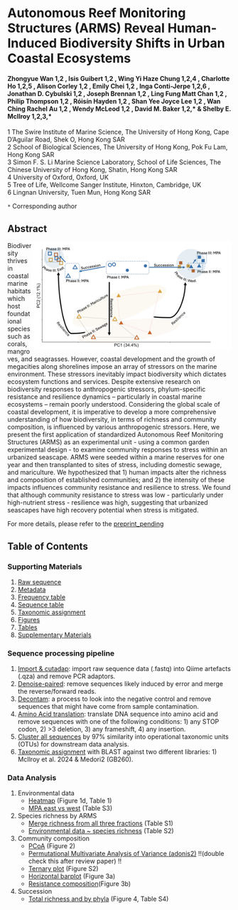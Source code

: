 # Autonomous Reef Monitoring Structures (ARMS) Reveal Human-Induced Biodiversity Shifts in Urban Coastal Ecosystems

#### Zhongyue Wan 1,2 , Isis Guibert 1,2 , Wing Yi Haze Chung 1,2,4 , Charlotte Ho 1,2,5 , Alison Corley 1,2 , Emily Chei 1,2 , Inga Conti-Jerpe 1,2,6 , Jonathan D. Cybulski 1,2 , Joseph Brennan 1,2 , Ling Fung Matt Chan 1,2 , Philip Thompson 1,2 , Róisín Hayden 1,2 , Shan Yee Joyce Lee 1,2 , Wan Ching Rachel Au 1,2 , Wendy McLeod 1,2 , David M. Baker 1,2,* &amp; Shelby E. McIlroy 1,2,3,*

1 The Swire Institute of Marine Science, The University of Hong Kong, Cape D’Aguilar Road, Shek O, Hong Kong SAR <br>
2 School of Biological Sciences, The University of Hong Kong, Pok Fu Lam, Hong Kong SAR <br>
3 Simon F. S. Li Marine Science Laboratory, School of Life Sciences, The Chinese University of Hong Kong, Shatin, Hong Kong SAR <br>
4 University of Oxford, Oxford, UK <br>
5 Tree of Life, Wellcome Sanger Institute, Hinxton, Cambridge, UK <br>
6 Lingnan University, Tuen Mun, Hong Kong SAR <br>

`*` Corresponding author

## Abstract 

<img align="right" src="2_figure/figure2forshow.png" width=450> 

Biodiversity thrives in coastal marine habitats which host foundational species such as corals, mangroves, and seagrasses. However, coastal development and the growth of megacities along shorelines impose an array of stressors on the marine environment. These stressors inevitably impact biodiversity which dictates ecosystem functions and services. Despite extensive research on biodiversity responses to anthropogenic stressors, phylum-specific resistance and resilience dynamics – particularly in coastal marine ecosystems – remain poorly understood. Considering the global scale of coastal development, it is imperative to develop a more comprehensive understanding of how biodiversity, in terms of richness and community composition, is influenced by various anthropogenic stressors. Here, we present the first application of standardized Autonomous Reef Monitoring Structures (ARMS) as an experimental unit - using a common garden experimental design - to examine community responses to stress within an urbanized seascape. ARMS were seeded within a marine reserves for one year and then transplanted to sites of stress, including domestic sewage, and mariculture. We hypothesized that 1) human impacts alter the richness and composition of established communities; and 2) the intensity of these impacts influences community resistance and resilience to stress. We found that although community resistance to stress was low - particularly under high-nutrient stress - resilience was high, suggesting that urbanized seascapes have high recovery potential when stress is mitigated.

For more details, please refer to the [preprint_pending](link)   


## Table of Contents

### Supporting Materials 
  1. [Raw sequence](link) 
  2. [Metadata](link)
  3. [Frequency table](link)
  4. [Sequence table](link)
  5. [Taxonomic assignment](link)
  6. [Figures](link)
  7. [Tables](link)
  8. [Supplementary Materials](link)

### Sequence processing pipeline 
1. [Import & cutadap](https://github.com/zhongyuewan/MGEXP1/blob/main/1_code/1.1_importAndCutAdapt.sh): import raw sequence data (.fastq) into Qiime artefacts (.qza) and remove PCR adaptors.
2. [Denoise-paired](https://github.com/zhongyuewan/MGEXP1/blob/main/1_code/1.2_denoiseAndPair.sh): remove sequences likely induced by error and merge the reverse/forward reads.
3. [Decontam](https://github.com/zhongyuewan/MGEXP1/blob/main/1_code/1.3_decontam.r): a process to look into the negative control and remove sequences that might have come from sample contamination.
4. [Amino Acid translation](https://github.com/zhongyuewan/MGEXP1/blob/main/1_code/1.4_aaTranslate.r): translate DNA sequence into amino acid and remove sequences with one of the following conditions: 1) any STOP codon, 2) >3 deletion, 3) any frameshift, 4) any insertion.
5. [Cluster all sequences](https://github.com/zhongyuewan/MGEXP1/blob/main/1_code/1.5_clusterReads.sh) by 97% similarity into operational taxonomic units (OTUs) for downstream data analysis.
6. [Taxonomic assignment](https://github.com/zhongyuewan/MGEXP1/blob/main/1_code/1.6_taxAssign.sh) with BLAST against two different libraries: 1) McIlroy et al. 2024 & Medori2 (GB260).

### Data Analysis 
1. Environmental data
   - [Heatmap](https://github.com/zhongyuewan/MGEXP1/blob/main/1_code/2.1_eData_heatmap.r) (Figure 1d, Table 1)
   - [MPA east vs west](https://github.com/zhongyuewan/MGEXP1/blob/main/1_code/2.2_eastVSwest.r) (Table S3)
2. Species richness by ARMS 
   - [Merge richness from all three fractions](https://github.com/zhongyuewan/MGEXP1/blob/main/1_code/2.3_combinFractionbyARMS.r) (Table S1)
   - [Environmental data ~ species richness](https://github.com/zhongyuewan/MGEXP1/blob/main/1_code/2.4_eDATAvsRichness.r) (Table S2) 
3. Community composition
   - [PCoA](https://github.com/zhongyuewan/MGEXP1/blob/main/1_code/2.5_PCoA.r) (Figure 2)
   - [Permutational Multivariate Analysis of Variance (adonis2)](https://github.com/zhongyuewan/MGEXP1/blob/main/1_code/2.6_adonis2.r) !!(double check this after review paper) !!
   - [Ternary plot](https://github.com/zhongyuewan/MGEXP1/blob/main/1_code/2.7_ternary.r) (Figure S2)
   - [Horizontal barplot](https://github.com/zhongyuewan/MGEXP1/blob/main/1_code/2.8_sidewayBar.r) (Figure 3a)
   - [Resistance composition](https://github.com/zhongyuewan/MGEXP1/blob/main/1_code/2.9_resistanceComposition.r)(Figure 3b)
4. Succession
   - [Total richness and by phyla](https://github.com/zhongyuewan/MGEXP1/blob/main/1_code/2.10_succession.r) (Figure 4, Table S4)
     
